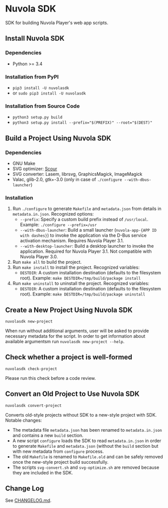 Nuvola SDK
==========

SDK for building Nuvola Player's web app scripts.

Install Nuvola SDK
------------------

### Dependencies

  - Python >= 3.4

### Installation from PyPI

  * `pip3 install -U nuvolasdk`
  * or `sudo pip3 install -U nuvolasdk`

### Installation from Source Code

  * `python3 setup.py build`
  * `python3 setup.py install --prefix="$(PREFIX)" --root="$(DEST)"`
 

Build a Project Using Nuvola SDK
--------------------------------

### Dependencies

  * GNU Make
  * SVG optimizer: [Scour](https://github.com/codedread/scour)
  * SVG converter: Lasem, librsvg, GraphicsMagick, ImageMagick
  * Valac, glib-2.0, gtk+-3.0 (only in case of `./configure --with-dbus-launcher`)


### Installation

 1. Run `./configure` to generate `Makefile` and `metadata.json` from details in `metadata.in.json`. Recognized options:
      - `--prefix`: Specify a custom build prefix instead of `/usr/local`. Example: `./configure --prefix=/usr`
      - `--with-dbus-launcher`: Build a small launcher (`nuvola-app-{APP ID with dashes}`) to invoke the application
         via the D-Bus service activation mechanism. Requires Nuvola Player 3.1.
      - `--with-desktop-launcher`: Build a desktop launcher to invoke the application.
         Required for Nuvola Player 3.1. Not compatible with Nuvola Player 3.0.
 2. Run `make all` to build the project.
 3. Run `make install` to install the project. Recognized variables:
      - `DESTDIR`: A custom installation destination (defaults to the filesystem root).
         Example: `make DESTDIR=/tmp/build/package install`
 4. Run `make uninstall` to uninstall the project. Recognized variables:
      - `DESTDIR`: A custom installation destination (defaults to the filesystem root).
         Example: `make DESTDIR=/tmp/build/package uninstall`

Create a New Project Using Nuvola SDK
-------------------------------------

```
nuvolasdk new-project
```

When run without additional arguments, user will be asked to provide necessary metadata for the script.
In order to get information about available argumentsm run `nuvolasdk new-project --help`.

Check whether a project is well-formed
--------------------------------------

```
nuvolasdk check-project
```

Please run this check before a code review.

Convert an Old Project to Use Nuvola SDK
----------------------------------------

```
nuvolasdk convert-project
```

Converts old-style projects without SDK to a new-style project with SDK. Notable changes:

  * The metadata file `metadata.json` has been renamed to `metadata.in.json` and contains a new `build` section.
  * A new script `configure` loads the SDK to read `metadata.in.json` in order to generate `Makefile` and
    `metadata.json` (without the `build` section but with new metadata from `configure` process.
  * The old `Makefile` is renamed to `Makefile.old` and can be safely removed once the new-style
    project build successfully.
  * The scripts `svg-convert.sh` and `svg-optimize.sh` are removed because they are included in the SDK.

Change Log
----------

See [CHANGELOG.md](./CHANGELOG.md).
